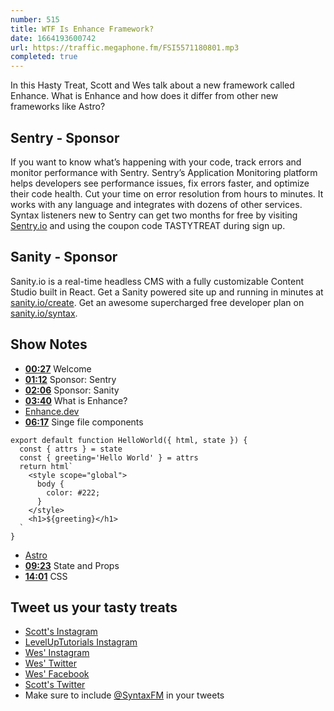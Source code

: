 ```yaml
---
number: 515
title: WTF Is Enhance Framework?
date: 1664193600742
url: https://traffic.megaphone.fm/FSI5571180801.mp3
completed: true
---
```


In this Hasty Treat, Scott and Wes talk about a new framework called Enhance. What is Enhance and how does it differ from other new frameworks like Astro?

## Sentry - Sponsor

If you want to know what’s happening with your code, track errors and monitor performance with Sentry. Sentry’s Application Monitoring platform helps developers see performance issues, fix errors faster, and optimize their code health. Cut your time on error resolution from hours to minutes. It works with any language and integrates with dozens of other services. Syntax listeners new to Sentry can get two months for  free by visiting [Sentry.io](https://sentry.io) and using the coupon code TASTYTREAT during sign up.

## Sanity - Sponsor

Sanity.io is a real-time headless CMS with a fully customizable Content Studio built in React. Get a Sanity powered site up and running in minutes at [sanity.io/create](https://www.sanity.io/create). Get an awesome supercharged free developer plan on [sanity.io/syntax](https://www.sanity.io/syntax).

## Show Notes

* **[00:27](#t=00:27)** Welcome
* **[01:12](#t=01:12)** Sponsor: Sentry
* **[02:06](#t=02:06)** Sponsor: Sanity
* **[03:40](#t=03:40)** What is Enhance?
* [Enhance.dev](https://enhance.dev/)
* **[06:17](#t=06:17)** Singe file components

```
export default function HelloWorld({ html, state }) {
  const { attrs } = state
  const { greeting='Hello World' } = attrs
  return html`
    <style scope="global">
      body {
        color: #222;
      }
    </style>
    <h1>${greeting}</h1>
  `
}
```

* [Astro](https://astro.build)
* **[09:23](#t=09:23)** State and Props
* **[14:01](#t=14:01)** CSS

## Tweet us your tasty treats

* [Scott's Instagram](https://www.instagram.com/stolinski/)
* [LevelUpTutorials Instagram](https://www.instagram.com/LevelUpTutorials/)
* [Wes' Instagram](https://www.instagram.com/wesbos/)
* [Wes' Twitter](https://twitter.com/wesbos)
* [Wes' Facebook](https://www.facebook.com/wesbos.developer)
* [Scott's Twitter](https://twitter.com/stolinski)
* Make sure to include [@SyntaxFM](https://twitter.com/SyntaxFM) in your tweets
